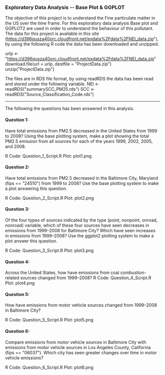 ### Exploratory Data Analysis -- Base Plot & GGPLOT


The objective of this project is to understand the Fine particulate matter in the US over the time frame. For this exploratory data analysis Base plot and GGPLOT2 are used in order to understand the behaviour of this pollutant. 
The data for this project is available in this site (https://d396qusza40orc.cloudfront.net/exdata%2Fdata%2FNEI_data.zip"), by using the following R code the data has been downloaded and unzipped.


urlp <- "https://d396qusza40orc.cloudfront.net/exdata%2Fdata%2FNEI_data.zip" <br />
download.file(url = urlp, destfile = "ProjectData.zip") <br />
unzip("ProjectData.zip")<br />

The files are in RDS file format, by using readRDS the data has been read and stored under the following variable.
NEI <- readRDS("summarySCC_PM25.rds")
SCC <- readRDS("Source_Classification_Code.rds")


--------------------------------------------------------------------------------------------------------------------------------


The following the questions has been answered in this analysis.

#### Question 1:
Have total emissions from PM2.5 decreased in the United States from 1999 to 2008? Using the base plotting system, make a plot showing the total PM2.5 emission from all sources for each of the years 1999, 2002, 2005, and 2008.


R Code: Question_1_Script.R
Plot: plot1.png

#### Question 2:

Have total emissions from PM2.5 decreased in the Baltimore City, Maryland (fips == "24510") from 1999 to 2008? Use the base plotting system to make a plot answering this question.

R Code: Question_2_Script.R
Plot: plot2.png

#### Question 3:

Of the four types of sources indicated by the type (point, nonpoint, onroad, nonroad) variable, which of these four sources have seen decreases in emissions from 1999–2008 for Baltimore City? Which have seen increases in emissions from 1999–2008? Use the ggplot2 plotting system to make a plot answer this question.

R Code: Question_3_Script.R
Plot: plot3.png

#### Question 4:

Across the United States, how have emissions from coal combustion-related sources changed from 1999–2008?
R Code: Question_4_Script.R
Plot: plot4.png

#### Question 5:

How have emissions from motor vehicle sources changed from 1999–2008 in Baltimore City?

R Code: Question_5_Script.R
Plot: plot5.png

#### Question 6:

Compare emissions from motor vehicle sources in Baltimore City with emissions from motor vehicle sources in Los Angeles County, California (fips == "06037"). Which city has seen greater changes over time in motor vehicle emissions?

R Code: Question_6_Script.R
Plot: plot6.png

